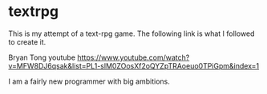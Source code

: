 # textrpg
This is my attempt of a text-rpg game. The following link is what I followed to create it.

Bryan Tong youtube
https://www.youtube.com/watch?v=MFW8DJ6qsak&list=PL1-slM0ZOosXf2oQYZpTRAoeuo0TPiGpm&index=1

I am a fairly new programmer with big ambitions.
